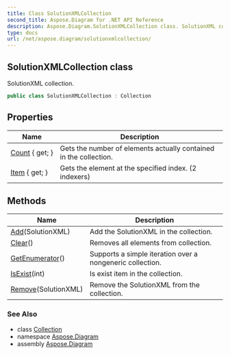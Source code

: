 ```yaml
---
title: Class SolutionXMLCollection
second_title: Aspose.Diagram for .NET API Reference
description: Aspose.Diagram.SolutionXMLCollection class. SolutionXML collection
type: docs
url: /net/aspose.diagram/solutionxmlcollection/
---
```

## SolutionXMLCollection class

SolutionXML collection.

```csharp
public class SolutionXMLCollection : Collection
```

## Properties

| Name | Description |
| --- | --- |
| [Count](../../aspose.diagram/collection/count/) { get; } | Gets the number of elements actually contained in the collection. |
| [Item](../../aspose.diagram/solutionxmlcollection/item/) { get; } | Gets the element at the specified index. (2 indexers) |

## Methods

| Name | Description |
| --- | --- |
| [Add](../../aspose.diagram/solutionxmlcollection/add/)(SolutionXML) | Add the SolutionXML in the collection. |
| [Clear](../../aspose.diagram/collection/clear/)() | Removes all elements from collection. |
| [GetEnumerator](../../aspose.diagram/collection/getenumerator/)() | Supports a simple iteration over a nongeneric collection. |
| [IsExist](../../aspose.diagram/collection/isexist/)(int) | Is exist item in the collection. |
| [Remove](../../aspose.diagram/solutionxmlcollection/remove/)(SolutionXML) | Remove the SolutionXML from the collection. |

### See Also

* class [Collection](../collection/)
* namespace [Aspose.Diagram](../../aspose.diagram/)
* assembly [Aspose.Diagram](../../)


